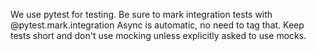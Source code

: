 We use pytest for testing. Be sure to mark integration tests with @pytest.mark.integration
Async is automatic, no need to tag that.
Keep tests short and don't use mocking unless explicitly asked to use mocks.
